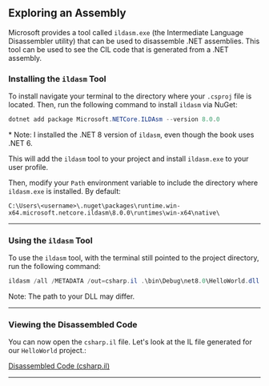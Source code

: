 ## Exploring an Assembly

Microsoft provides a tool called `ildasm.exe` (the Intermediate 
Language Disassembler utility) that can be used to disassemble .NET 
assemblies. This tool can be used to see the CIL code that is generated 
from a .NET assembly.

### Installing the `ildasm` Tool

To install navigate your terminal to the directory where your `.csproj` 
file is located. Then, run the following command to install `ildasm`
via NuGet:

```powershell
dotnet add package Microsoft.NETCore.ILDAsm --version 8.0.0
```
\* Note: I installed the .NET 8 version of `ildasm`, even though the
book uses .NET 6.

This will add the `ildasm` tool to your project and install `ildasm.exe`
to your user profile.

Then, modify your `Path` environment variable to include the directory
where `ildasm.exe` is installed. By default:

```C:\Users\<username>\.nuget\packages\runtime.win-x64.microsoft.netcore.ildasm\8.0.0\runtimes\win-x64\native\```

---

### Using the `ildasm` Tool

To use the `ildasm` tool, with the terminal still pointed to the 
project directory, run the following command:

```powershell
ildasm /all /METADATA /out=csharp.il .\bin\Debug\net8.0\HelloWorld.dll
```

Note: The path to your DLL may differ.

---

### Viewing the Disassembled Code

You can now open the `csharp.il` file. Let's look at the IL file
generated for our `HelloWorld` project.:

[Disassembled Code (csharp.il)](./HelloWorld/csharp.il)

---
